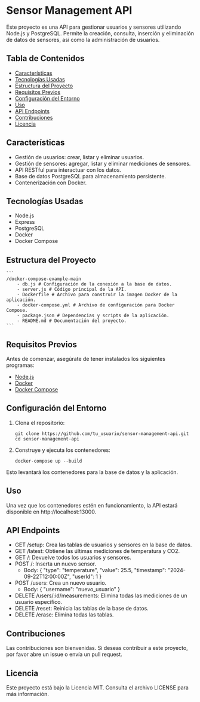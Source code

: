 # Sensor Management API

Este proyecto es una API para gestionar usuarios y sensores utilizando Node.js y PostgreSQL. Permite la creación, consulta, inserción y eliminación de datos de sensores, así como la administración de usuarios.

## Tabla de Contenidos

- [Características](#características)
- [Tecnologías Usadas](#tecnologías-usadas)
- [Estructura del Proyecto](#estructura-del-proyecto)
- [Requisitos Previos](#requisitos-previos)
- [Configuración del Entorno](#configuración-del-entorno)
- [Uso](#uso)
- [API Endpoints](#api-endpoints)
- [Contribuciones](#contribuciones)
- [Licencia](#licencia)

## Características

- Gestión de usuarios: crear, listar y eliminar usuarios.
- Gestión de sensores: agregar, listar y eliminar mediciones de sensores.
- API RESTful para interactuar con los datos.
- Base de datos PostgreSQL para almacenamiento persistente.
- Contenerización con Docker.

## Tecnologías Usadas

- Node.js
- Express
- PostgreSQL
- Docker
- Docker Compose

## Estructura del Proyecto

    ```
    /docker-compose-example-main
        - db.js # Configuración de la conexión a la base de datos.
        - server.js # Código principal de la API.
        - Dockerfile # Archivo para construir la imagen Docker de la aplicación.
        - docker-compose.yml # Archivo de configuración para Docker Compose.
        - package.json # Dependencias y scripts de la aplicación.
        - README.md # Documentación del proyecto.
    ```

## Requisitos Previos

Antes de comenzar, asegúrate de tener instalados los siguientes programas:

- [Node.js](https://nodejs.org/)
- [Docker](https://www.docker.com/)
- [Docker Compose](https://docs.docker.com/compose/)

## Configuración del Entorno

1. Clona el repositorio:

    ```
    git clone https://github.com/tu_usuario/sensor-management-api.git
    cd sensor-management-api
    ```

2. Construye y ejecuta los contenedores:

    ```
    docker-compose up --build
    ```

Esto levantará los contenedores para la base de datos y la aplicación.

 ## Uso

Una vez que los contenedores estén en funcionamiento, la API estará disponible en http://localhost:13000.

 ## API Endpoints

- GET /setup: Crea las tablas de usuarios y sensores en la base de datos.
- GET /latest: Obtiene las últimas mediciones de temperatura y CO2.
- GET /: Devuelve todos los usuarios y sensores.
- POST /: Inserta un nuevo sensor.
    - Body: { "type": "temperature", "value": 25.5, "timestamp": "2024-09-22T12:00:00Z", "userId": 1 }
- POST /users: Crea un nuevo usuario.
    - Body: { "username": "nuevo_usuario" }
- DELETE /users/:id/measurements: Elimina todas las mediciones de un usuario específico.
- DELETE /reset: Reinicia las tablas de la base de datos.
- DELETE /erase: Elimina todas las tablas.

 ## Contribuciones

Las contribuciones son bienvenidas. Si deseas contribuir a este proyecto, por favor abre un issue o envía un pull request.

 ## Licencia

Este proyecto está bajo la Licencia MIT. Consulta el archivo LICENSE para más información.